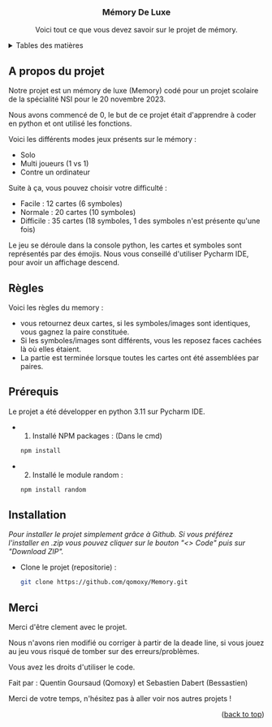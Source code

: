 <a name="readme-top"></a>
<!-- HEAD -->
<div align="center">
  <h3 align="center">Mémory De Luxe</h3>

  <p align="center">
    Voici tout ce que vous devez savoir sur le projet de mémory.
    <br/>
  </p>
</div>

<!-- TABLE OF CONTENTS -->
<details>
  <summary>Tables des matières</summary>
  <ol>
    <li>
      <a href="#a-propos-du-projet">A propos du projet</a>
    </li>
    <li><a href="#règles">Règles</a></li>
    <li><a href="#rprérequis">Prérequis</a></li>
    <li><a href="#installation">Installation</a></li>
    <li><a href="#merci">Merci</a></li>
  </ol>
</details>

<!-- ABOUT THE PROJECT -->
## A propos du projet

Notre projet est un mémory de luxe (Memory) codé pour un projet scolaire de la spécialité NSI pour le 20 novembre 2023. 

Nous avons commencé de 0, le but de ce projet était d'apprendre à coder en python et ont utilisé les fonctions. 

Voici les différents modes jeux présents sur le mémory :
* Solo
* Multi joueurs (1 vs 1)
* Contre un ordinateur

Suite à ça, vous pouvez choisir votre difficulté : 
* Facile : 12 cartes (6 symboles)
* Normale : 20 cartes (10 symboles)
* Difficile : 35 cartes (18 symboles, 1 des symboles n'est présente qu'une fois)

Le jeu se déroule dans la console python, les cartes et symboles sont représentés par des émojis. Nous vous conseillé d'utiliser Pycharm IDE, pour avoir un affichage descend.

<!-- RULES -->
## Règles

Voici les règles du memory : 

* vous retournez deux cartes, si les symboles/images sont identiques, vous gagnez la paire constituée. 
* Si les symboles/images sont différents, vous les reposez faces cachées là où elles étaient. 
* La partie est terminée lorsque toutes les cartes ont été assemblées par paires.
  
<!-- Prerequisites -->
## Prérequis

Le projet a été développer en python 3.11 sur Pycharm IDE.

  * 1. Installé NPM packages : (Dans le cmd)
     ```sh
     npm install
     ```
   
  * 2. Installé le module random : 
    ```sh
    npm install random
    ```
<!-- RULES -->
## Installation

_Pour installer le projet simplement grâce à Github. Si vous préférez l'installer en .zip vous pouvez cliquer sur le bouton "<> Code" puis sur "Download ZIP"._

* Clone le projet (repositorie) : 
   ```sh
   git clone https://github.com/qomoxy/Memory.git
   ```

## Merci

Merci d'être clement avec le projet. 

Nous n'avons rien modifié ou corriger à partir de la deade line, si vous jouez au jeu vous risqué de tomber sur des erreurs/problèmes. 

Vous avez les droits d'utiliser le code. 

Fait par : Quentin Goursaud (Qomoxy) et Sebastien Dabert (Bessastien)

Merci de votre temps, n'hésitez pas à aller voir nos autres projets !

<p align="right">(<a href="#readme-top">back to top</a>)</p>

